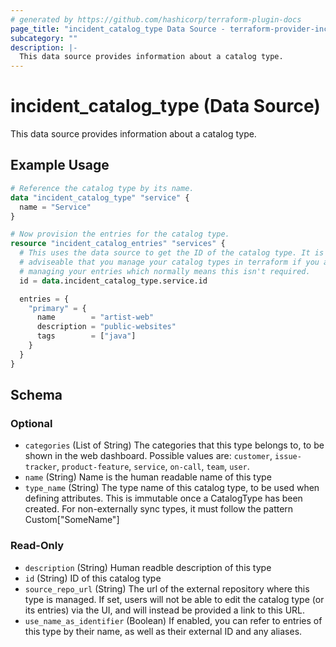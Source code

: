 ```yaml
---
# generated by https://github.com/hashicorp/terraform-plugin-docs
page_title: "incident_catalog_type Data Source - terraform-provider-incident"
subcategory: ""
description: |-
  This data source provides information about a catalog type.
---
```


# incident_catalog_type (Data Source)

This data source provides information about a catalog type.

## Example Usage

```terraform
# Reference the catalog type by its name.
data "incident_catalog_type" "service" {
  name = "Service"
}

# Now provision the entries for the catalog type.
resource "incident_catalog_entries" "services" {
  # This uses the data source to get the ID of the catalog type. It is usually
  # adviseable that you manage your catalog types in terraform if you are also
  # managing your entries which normally means this isn't required.
  id = data.incident_catalog_type.service.id

  entries = {
    "primary" = {
      name        = "artist-web"
      description = "public-websites"
      tags        = ["java"]
    }
  }
}
```

<!-- schema generated by tfplugindocs -->
## Schema

### Optional

- `categories` (List of String) The categories that this type belongs to, to be shown in the web dashboard. Possible values are: `customer`, `issue-tracker`, `product-feature`, `service`, `on-call`, `team`, `user`.
- `name` (String) Name is the human readable name of this type
- `type_name` (String) The type name of this catalog type, to be used when defining attributes. This is immutable once a CatalogType has been created. For non-externally sync types, it must follow the pattern Custom["SomeName"]

### Read-Only

- `description` (String) Human readble description of this type
- `id` (String) ID of this catalog type
- `source_repo_url` (String) The url of the external repository where this type is managed. If set, users will not be able to edit the catalog type (or its entries) via the UI, and will instead be provided a link to this URL.
- `use_name_as_identifier` (Boolean) If enabled, you can refer to entries of this type by their name, as well as their external ID and any aliases.


